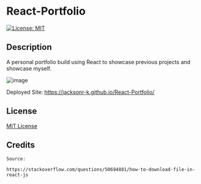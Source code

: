 # React-Portfolio

[![License: MIT](https://img.shields.io/badge/License-MIT-yellow.svg)](https://opensource.org/licenses/MIT)


## Description

A personal portfolio build using React to showcase previous projects and showcase myself.

![image](https://github.com/JacksonR-K/Portfolio/assets/118566376/7342a9f4-12ae-4d5c-bc4e-b90a23b9353a)

Deployed Site: https://jacksonr-k.github.io/React-Portfolio/

## License

[MIT License](https://opensource.org/licenses/MIT)

## Credits

```
Source:

https://stackoverflow.com/questions/50694881/how-to-download-file-in-react-js

```
